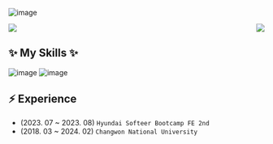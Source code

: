 <!--
icons: https://simpleicons.org/
-->

![image](https://capsule-render.vercel.app/api?type=transparent&color=auto&height=180&section=header&text=jijiseong+Github&fontSize=70)

<div style="display: flex; justify-content: space-between; align-items:center;">

  <img src="https://github-readme-stats.vercel.app/api?username=jijiseong&show_icons=true&theme=radical" />
  <img src="http://mazassumnida.wtf/api/generate_badge?boj=qkrwl5036" />


</div>

## ✨ My Skills ✨

![image](https://img.shields.io/badge/React-gray?logo=React&logoColor=#61DAFB) ![image](https://img.shields.io/badge/TypeScript-3178C6?logo=TypeScript&logoColor=white)

## ⚡️ Experience

- (2023. 07 ~ 2023. 08) `Hyundai Softeer Bootcamp FE 2nd`
- (2018. 03 ~ 2024. 02) `Changwon National University`
